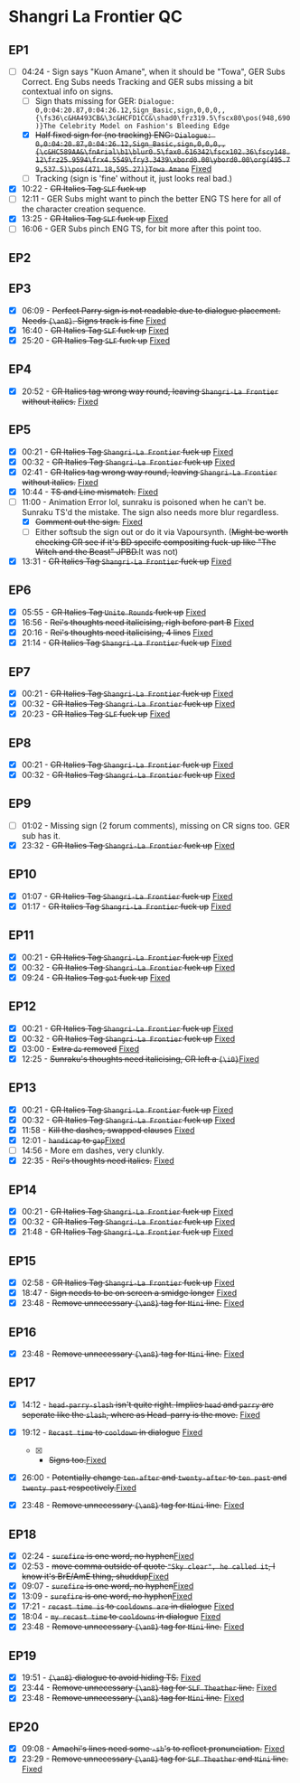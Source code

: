 # Shangri La Frontier QC

## EP1

- [ ] 04:24 - Sign says "Kuon Amane", when it should be "Towa", GER Subs Correct. Eng Subs needs Tracking and GER subs missing a bit contextual info on signs.
  - [ ] Sign thats missing for GER: `Dialogue: 0,0:04:20.87,0:04:26.12,Sign_Basic,sign,0,0,0,,{\fs36\c&HA493CB&\3c&HCFD1CC&\shad0\frz319.5\fscx80\pos(948,690)}The Celebrity Model on Fashion's Bleeding Edge`
  - [x] ~~Half fixed sign for (no tracking) ENG: `Dialogue: 0,0:04:20.87,0:04:26.12,Sign_Basic,sign,0,0,0,,{\c&HC589AA&\fnArial\b1\blur0.5\fax0.616342\fscx102.36\fscy148.12\frz25.9594\frx4.5549\fry3.3439\xbord0.00\ybord0.00\org(495.79,537.5)\pos(471.18,595.27)}Towa Amane`~~ [Fixed](https://github.com/Vodes/SLF/commit/76b8688827afb4cf8d0d10711e9acec4182629d4)
  - [ ] Tracking (sign is 'fine' without it, just looks real bad.)
- [x] 10:22 - ~~CR Italics Tag `SLF` fuck up~~
- [ ] 12:11 - GER Subs might want to pinch the better ENG TS here for all of the character creation sequence.
- [x] 13:25 - ~~CR Italics Tag `SLF` fuck up~~ [Fixed](https://github.com/Vodes/SLF/commit/cea925e9df557616801e55de36f7c2f9683d910b#diff-2a33fa3055e3d12730ee5bf3e9609cf6ea426dfb230aba16e1686f0da53f0c7c)
- [ ] 16:06 - GER Subs pinch ENG TS, for bit more after this point too.  

## EP2

## EP3

- [x] 06:09 - ~~Perfect Parry sign is not readable due to dialogue placement. Needs `{\an8}`. Signs track is fine~~ [Fixed](https://github.com/Vodes/SLF/commit/ccab0103fcda95569ba185ba448bf65277a10d8c)
- [x] 16:40 - ~~CR Italics Tag `SLF` fuck up~~ [Fixed](https://github.com/Vodes/SLF/commit/cea925e9df557616801e55de36f7c2f9683d910b#diff-2a33fa3055e3d12730ee5bf3e9609cf6ea426dfb230aba16e1686f0da53f0c7c)
- [x] 25:20 - ~~CR Italics Tag `SLF` fuck up~~ [Fixed](https://github.com/Vodes/SLF/commit/6a889c40645237904d25114e10a9aee84a7b29fc)

## EP4

- [x] 20:52 - ~~CR Italics tag wrong way round, leaving `Shangri-La Frontier` without italics.~~ [Fixed](https://github.com/Vodes/SLF/commit/de32e31340145ff4141fa5e90878f42ad5e76d95)

## EP5

- [x] 00:21 - ~~CR Italics Tag `Shangri-La Frontier` fuck up~~ [Fixed](https://github.com/Vodes/SLF/commit/eba6155840d4fcfec84db00626b7daa6f09578f0)
- [x] 00:32 - ~~CR Italics Tag `Shangri-La Frontier` fuck up~~ [Fixed](https://github.com/Vodes/SLF/commit/eba6155840d4fcfec84db00626b7daa6f09578f0)
- [x] 02:41 - ~~CR Italics tag wrong way round, leaving `Shangri-La Frontier` without italics.~~ [Fixed](https://github.com/Vodes/SLF/commit/eba6155840d4fcfec84db00626b7daa6f09578f0)
- [x] 10:44 - ~~TS and Line mismatch.~~ [Fixed](https://github.com/Vodes/SLF/commit/eba6155840d4fcfec84db00626b7daa6f09578f0)
- [ ] 11:00 - Animation Error lol, sunraku is poisoned when he can't be. Sunraku TS'd the mistake. The sign also needs more blur regardless. 
  - [x] ~~Comment out the sign.~~ [Fixed](https://github.com/Vodes/SLF/commit/988e21140345fb120cac5c0630a4b7023e109332)
  - [ ] Either softsub the sign out or do it via Vapoursynth. (~~Might be worth checking CR see if it's BD specifc compositing fuck-up like "The Witch and the Beast" JPBD.~~It was not)
- [x] 13:31 - ~~CR Italics Tag `Shangri-La Frontier` fuck up~~ [Fixed](https://github.com/Vodes/SLF/commit/eded73d00d78537a518224348b227a312b77b69f)

## EP6

- [x] 05:55 - ~~CR Italics Tag `Unite Rounds` fuck up~~ [Fixed](https://github.com/Vodes/SLF/commit/cea925e9df557616801e55de36f7c2f9683d910b#diff-2a33fa3055e3d12730ee5bf3e9609cf6ea426dfb230aba16e1686f0da53f0c7c)
- [x] 16:56 - ~~Rei's thoughts need italicising, righ before part B~~ [Fixed](https://github.com/Vodes/SLF/commit/792f22fa379dbc08dea7425203b0625f1238fee3)
- [x] 20:16 - ~~Rei's thoughts need italicising, 4  lines~~ [Fixed](https://github.com/Vodes/SLF/commit/792f22fa379dbc08dea7425203b0625f1238fee3)
- [x] 21:14 - ~~CR Italics Tag `Shangri-La Frontier` fuck up~~ [Fixed](https://github.com/Vodes/SLF/commit/cea925e9df557616801e55de36f7c2f9683d910b#diff-2a33fa3055e3d12730ee5bf3e9609cf6ea426dfb230aba16e1686f0da53f0c7c)

## EP7

- [x] 00:21 - ~~CR Italics Tag `Shangri-La Frontier` fuck up~~ [Fixed](https://github.com/Vodes/SLF/commit/88f4b2b391adcfaff1c8198e5eeef86a943fbc7a)
- [x] 00:32 - ~~CR Italics Tag `Shangri-La Frontier` fuck up~~ [Fixed](https://github.com/Vodes/SLF/commit/88f4b2b391adcfaff1c8198e5eeef86a943fbc7a)
- [x] 20:23 - ~~CR Italics Tag `SLF` fuck up~~ [Fixed](https://github.com/Vodes/SLF/commit/88f4b2b391adcfaff1c8198e5eeef86a943fbc7a)

## EP8

- [x] 00:21 - ~~CR Italics Tag `Shangri-La Frontier` fuck up~~ [Fixed](https://github.com/Vodes/SLF/commit/98d7f65d630dff43015dfca332f466cf7119442f)
- [x] 00:32 - ~~CR Italics Tag `Shangri-La Frontier` fuck up~~ [Fixed](https://github.com/Vodes/SLF/commit/98d7f65d630dff43015dfca332f466cf7119442f)

## EP9

- [ ] 01:02 - Missing sign (2 forum comments), missing on CR signs too. GER sub has it.
- [x] 23:32 - ~~CR Italics Tag `Shangri-La Frontier` fuck up~~ [Fixed](https://github.com/Vodes/SLF/commit/0d87616238bf6b9de39b09773a2fba1622fa14f4)

## EP10

- [x] 01:07 - ~~CR Italics Tag `Shangri-La Frontier` fuck up~~ [Fixed](https://github.com/Vodes/SLF/commit/6a889c40645237904d25114e10a9aee84a7b29fc)
- [x] 01:17 - ~~CR Italics Tag `Shangri-La Frontier` fuck up~~ [Fixed](https://github.com/Vodes/SLF/commit/6a889c40645237904d25114e10a9aee84a7b29fc)

## EP11

- [x] 00:21 - ~~CR Italics Tag `Shangri-La Frontier` fuck up~~ [Fixed](https://github.com/Vodes/SLF/commit/75019a2438c98884c53a27b971c486a181b65ee2)
- [x] 00:32 - ~~CR Italics Tag `Shangri-La Frontier` fuck up~~ [Fixed](https://github.com/Vodes/SLF/commit/75019a2438c98884c53a27b971c486a181b65ee2)
- [x] 09:24 - ~~CR Italics Tag `got` fuck up~~ [Fixed](https://github.com/Vodes/SLF/commit/75019a2438c98884c53a27b971c486a181b65ee2)

## EP12

- [x] 00:21 - ~~CR Italics Tag `Shangri-La Frontier` fuck up~~ [Fixed](https://github.com/Vodes/SLF/commit/e55c4213039dc7f081df9c5bed61c1f2f620a7a1)
- [x] 00:32 - ~~CR Italics Tag `Shangri-La Frontier` fuck up~~ [Fixed](https://github.com/Vodes/SLF/commit/e55c4213039dc7f081df9c5bed61c1f2f620a7a1)
- [x] 03:00 - ~~Extra `do` removed~~ [Fixed](https://github.com/Vodes/SLF/commit/e55c4213039dc7f081df9c5bed61c1f2f620a7a1)
- [x] 12:25 - ~~Sunraku's thoughts need italicising, CR left a `{\i0}`~~[Fixed](https://github.com/Vodes/SLF/commit/e55c4213039dc7f081df9c5bed61c1f2f620a7a1)

## EP13

- [x] 00:21 - ~~CR Italics Tag `Shangri-La Frontier` fuck up~~ [Fixed](https://github.com/Vodes/SLF/commit/5afd17a5adebd78a94f08f90655dbf4d5ed6d401)
- [x] 00:32 - ~~CR Italics Tag `Shangri-La Frontier` fuck up~~ [Fixed](https://github.com/Vodes/SLF/commit/5afd17a5adebd78a94f08f90655dbf4d5ed6d401)
- [x] 11:58 - ~~Kill the dashes, swapped clauses~~ [Fixed](https://github.com/Vodes/SLF/commit/5afd17a5adebd78a94f08f90655dbf4d5ed6d401)
- [x] 12:01 - ~~`handicap` to `gap`~~[Fixed](https://github.com/Vodes/SLF/commit/648c4e765ad1db728e41b88ef8d469f0078480b1)
- [ ] 14:56 - More em dashes, very clunkly.
- [x] 22:35 - ~~Rei's thoughts need italics.~~ [Fixed](https://github.com/Vodes/SLF/commit/5afd17a5adebd78a94f08f90655dbf4d5ed6d401)

## EP14

- [x] 00:21 - ~~CR Italics Tag `Shangri-La Frontier` fuck up~~ [Fixed](https://github.com/Vodes/SLF/commit/4f297f23dd7bda035d9e527ebcb7609422b8c942)
- [x] 00:32 - ~~CR Italics Tag `Shangri-La Frontier` fuck up~~ [Fixed](https://github.com/Vodes/SLF/commit/4f297f23dd7bda035d9e527ebcb7609422b8c942)
- [x] 21:48 - ~~CR Italics Tag `Shangri-La Frontier` fuck up~~ [Fixed](https://github.com/Vodes/SLF/commit/4f297f23dd7bda035d9e527ebcb7609422b8c942)

## EP15

- [x] 02:58 - ~~CR Italics Tag `Shangri-La Frontier` fuck up~~ [Fixed](https://github.com/Vodes/SLF/commit/72147dc1586224ec9d90edf223656f548bc97b03)
- [x] 18:47 - ~~Sign needs to be on screen a smidge longer~~ [Fixed](https://github.com/Vodes/SLF/commit/72147dc1586224ec9d90edf223656f548bc97b03)
- [x] 23:48 - ~~Remove unnecessary `{\an8}` tag for `Mini` line.~~ [Fixed](https://github.com/Vodes/SLF/commit/b97e87bbb62d4a8c98b4cefb638cbf27b464086a)

## EP16

- [x] 23:48 - ~~Remove unnecessary `{\an8}` tag for `Mini` line.~~ [Fixed](https://github.com/Vodes/SLF/commit/b97e87bbb62d4a8c98b4cefb638cbf27b464086a)

## EP17

- [x] 14:12 - ~~`head-parry-slash` isn't quite right. Implies `head` and `parry` are seperate like the `slash`, where as Head-parry is the move.~~ [Fixed](https://github.com/Vodes/SLF/commit/4bbccfe05cb977df9c320276003f986c3ef103fa)
- [x] 19:12 - ~~`Recast time` to `cooldown` in dialogue~~ [Fixed](https://github.com/Vodes/SLF/commit/4bbccfe05cb977df9c320276003f986c3ef103fa)
  - [x] - ~~Signs too.~~[Fixed](https://github.com/Vodes/SLF/commit/4bbccfe05cb977df9c320276003f986c3ef103fa)
- [x] 26:00 - ~~Potentially change `ten-after` and `twenty-after` to `ten past` and `twenty past` respectively.~~[Fixed](https://github.com/Vodes/SLF/commit/4bbccfe05cb977df9c320276003f986c3ef103fa)
- [x] 23:48 - ~~Remove unnecessary `{\an8}` tag for `Mini` line.~~ [Fixed](https://github.com/Vodes/SLF/commit/b97e87bbb62d4a8c98b4cefb638cbf27b464086a)


## EP18

- [x] 02:24 - ~~`surefire` is one word, no hyphen~~[Fixed](https://github.com/Vodes/SLF/commit/70da0626017ce5e5e94a98b38492008e6de22f52)
- [x] 02:53 - ~~move comma outside of quote `"Sky clear", he called it`, I know it's BrE/AmE thing, shuddup~~[Fixed](https://github.com/Vodes/SLF/commit/70da0626017ce5e5e94a98b38492008e6de22f52)
- [x] 09:07 - ~~`surefire` is one word, no hyphen~~[Fixed](https://github.com/Vodes/SLF/commit/70da0626017ce5e5e94a98b38492008e6de22f52)
- [x] 13:09 - ~~`surefire` is one word, no hyphen~~[Fixed](https://github.com/Vodes/SLF/commit/70da0626017ce5e5e94a98b38492008e6de22f52)
- [x] 17:21 - ~~`recast time is` to `cooldowns are` in dialogue~~ [Fixed](https://github.com/Vodes/SLF/commit/70da0626017ce5e5e94a98b38492008e6de22f52)
- [x] 18:04 - ~~`my recast time` to `cooldowns` in dialogue~~ [Fixed](https://github.com/Vodes/SLF/commit/70da0626017ce5e5e94a98b38492008e6de22f52)
- [x] 23:48 - ~~Remove unnecessary `{\an8}` tag for `Mini` line.~~ [Fixed](https://github.com/Vodes/SLF/commit/b97e87bbb62d4a8c98b4cefb638cbf27b464086a)

## EP19

- [x] 19:51 - ~~`{\an8}` dialogue to avoid hiding TS.~~ [Fixed](https://github.com/Vodes/SLF/commit/65636d4b56fc032c04aef1774de59d673bd013e6)
- [x] 23:44 - ~~Remove unnecessary `{\an8}` tag for `SLF Theather` line.~~ [Fixed](https://github.com/Vodes/SLF/commit/65636d4b56fc032c04aef1774de59d673bd013e6)
- [x] 23:48 - ~~Remove unnecessary `{\an8}` tag for `Mini` line.~~ [Fixed](https://github.com/Vodes/SLF/commit/b97e87bbb62d4a8c98b4cefb638cbf27b464086a)

## EP20

- [x] 09:08 - ~~Amachi's lines need some `-sh`'s to reflect pronunciation.~~ [Fixed](https://github.com/Vodes/SLF/commit/b97e87bbb62d4a8c98b4cefb638cbf27b464086a)
- [x] 23:29 - ~~Remove unnecessary `{\an8}` tag for `SLF Theather`  and `Mini` line.~~ [Fixed](https://github.com/Vodes/SLF/commit/b97e87bbb62d4a8c98b4cefb638cbf27b464086a)